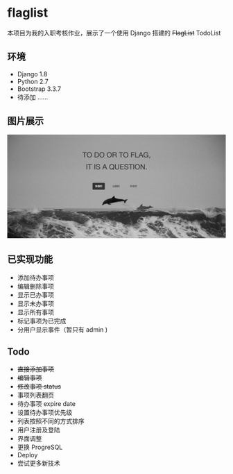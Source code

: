 # flaglist
本项目为我的入职考核作业，展示了一个使用 Django 搭建的 ~~FlagList~~ TodoList

## 环境
* Django 1.8
* Python 2.7
* Bootstrap 3.3.7
* 待添加 ……

## 图片展示
![index](https://github.com/helsonxiao/flaglist/blob/master/display/index.png)

## 已实现功能
* 添加待办事项
* 编辑删除事项
* 显示已办事项
* 显示未办事项
* 显示所有事项
* 标记事项为已完成
* 分用户显示事件（暂只有 admin )

## Todo
* ~~直接添加事项~~
* ~~编辑事项~~
* ~~修改事项 status~~
* 事项列表翻页
* 待办事项 expire date
* 设置待办事项优先级
* 列表按照不同的方式排序
* 用户注册及登陆
* 界面调整
* 更换 ProgreSQL
* Deploy
* 尝试更多新技术